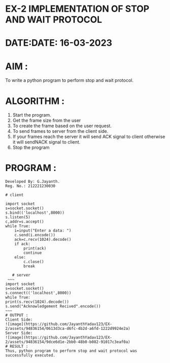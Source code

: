 # EX-2 IMPLEMENTATION OF STOP AND WAIT PROTOCOL

# DATE:DATE: 16-03-2023

# AIM :
To write a python program to perform stop and wait protocol.
# ALGORITHM :
1. Start the program.
2. Get the frame size from the user
3. To create the frame based on the user request.
4. To send frames to server from the client side.
5. If your frames reach the server it will send ACK signal to client otherwise it will sendNACK 
   signal to client.
6. Stop the program

# PROGRAM :
```
Developed By: G.Jayanth.
Reg. No.: 212221230030
```
```
# client

import socket
s=socket.socket()
s.bind(('localhost',8000))
s.listen(5)
c,addr=s.accept()
while True:
    i=input("Enter a data: ")
    c.send(i.encode())
    ack=c.recv(1024).decode()
    if ack:
        print(ack)
        continue
    else:
        c.close()
        break
        
   # server
 ~~~
import socket
s=socket.socket()
s.connect(('localhost',8000))
while True:
print(s.recv(1024).decode())
s.send("Acknowledgement Recived".encode())
~~~
# OUTPUT :
Client Side:
![image](https://github.com/JayanthYadav123/EX-2/assets/94836154/0613d3ca-d6fc-4b2d-a6fd-1222d9924e2a)
Server Side:
![image](https://github.com/JayanthYadav123/EX-2/assets/94836154/9dce6d1e-2bb0-48b0-b082-91017c3eaf0a)
# RESULT :
Thus, python program to perform stop and wait protocol was successfully executed.





